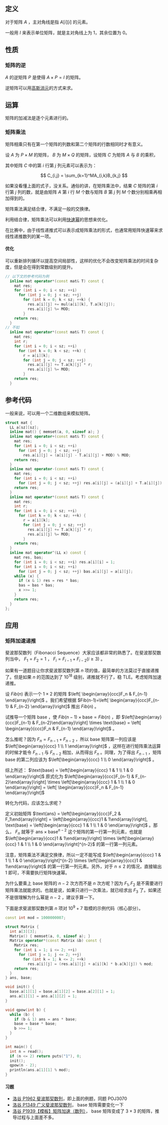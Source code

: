 ## 定义

对于矩阵 $A$ ，主对角线是指 $A[i][i]$ 的元素。

一般用 $I$ 来表示单位矩阵，就是主对角线上为 1，其余位置为 0。

## 性质

### 矩阵的逆

 $A$ 的逆矩阵 $P$ 是使得 $A \times P = I$ 的矩阵。

逆矩阵可以用[高斯消元](/math/gauss/)的方式来求。

## 运算

矩阵的加减法是逐个元素进行的。

### 矩阵乘法

矩阵相乘只有在第一个矩阵的列数和第二个矩阵的行数相同时才有意义。

设 $A$ 为 $P \times M$ 的矩阵， $B$ 为 $M \times Q$ 的矩阵，设矩阵 $C$ 为矩阵 $A$ 与 $B$ 的乘积，

其中矩阵 $C$ 中的第 $i$ 行第 $j$ 列元素可以表示为：

$$
C_{i,j} = \sum_{k=1}^MA_{i,k}B_{k,j}
$$

如果没看懂上面的式子，没关系。通俗的讲，在矩阵乘法中，结果 $C$ 矩阵的第 $i$ 行第 $j$ 列的数，就是由矩阵 $A$ 第 $i$ 行 $M$ 个数与矩阵 $B$ 第 $j$ 列 $M$ 个数分别相乘再相加得到的。

矩阵乘法满足结合律，不满足一般的交换律。

利用结合律，矩阵乘法可以利用[快速幂](/math/quick-pow/)的思想来优化。

在比赛中，由于线性递推式可以表示成矩阵乘法的形式，也通常用矩阵快速幂来求线性递推数列的某一项。

#### 优化

可以重新排列循环以提高空间局部性，这样的优化不会改变矩阵乘法的时间复杂度，但是会在得到常数级别的提升。

```c++
// 以下文的参考代码为例
  inline mat operator*(const mat& T) const {
    mat res;
    for (int i = 0; i < sz; ++i)
      for (int j = 0; j < sz; ++j)
        for (int k = 0; k < sz; ++k) {
          res.a[i][j] += mul(a[i][k], T.a[k][j]);
          res.a[i][j] %= MOD;
        }
    return res;
  }
// 不如
  inline mat operator*(const mat& T) const {
    mat res;
    int r;
    for (int i = 0; i < sz; ++i)
      for (int k = 0; k < sz; ++k) {
        r = a[i][k];
        for (int j = 0; j < sz; ++j)
          res.a[i][j] += T.a[k][j] * r;
          res.a[i][j] %= MOD;
        }
    return res;
  }
```

## 参考代码

一般来说，可以用一个二维数组来模拟矩阵。

```c++
struct mat {
  LL a[sz][sz];
  inline mat() { memset(a, 0, sizeof a); }
  inline mat operator+(const mat& T) const {
    mat res;
    for (int i = 0; i < sz; ++i)
      for (int j = 0; j < sz; ++j)
        res.a[i][j] = (a[i][j] - T.a[i][j] + MOD) % MOD;
    return res;
  }
  inline mat operator-(const mat& T) const {
    mat res;
    for (int i = 0; i < sz; ++i)
      for (int j = 0; j < sz; ++j) res.a[i][j] = (a[i][j] + T.a[i][j]) % MOD;
    return res;
  }
  inline mat operator*(const mat& T) const {
    mat res;
    int r;
    for (int i = 0; i < sz; ++i)
      for (int k = 0; k < sz; ++k) {
        r = a[i][k];
        for (int j = 0; j < sz; ++j)
          res.a[i][j] += T.a[k][j] * r;
          res.a[i][j] %= MOD;
        }
    return res;
  }
  inline mat operator^(LL x) const {
    mat res, bas;
    for (int i = 0; i < sz; ++i) res.a[i][i] = 1;
    for (int i = 0; i < sz; ++i)
      for (int j = 0; j < sz; ++j) bas.a[i][j] = a[i][j];
    while (x) {
      if (x & 1) res = res * bas;
      bas = bas * bas;
      x >>= 1;
    }
    return res;
  }
};
```

## 应用

### 矩阵加速递推

斐波那契数列（Fibonacci Sequence）大家应该都非常的熟悉了。在斐波那契数列当中， $F_1 = F_2 = 1$ ， $F_i = F_{i - 1} + F_{i - 2}(i \geq 3)$ 。

如果有一道题目让你求斐波那契数列第 $n$ 项的值，最简单的方法莫过于直接递推了。但是如果 $n$ 的范围达到了 $10^{18}$ 级别，递推就不行了，稳 TLE。考虑矩阵加速递推。

设 $Fib(n)$ 表示一个 $1 \times 2$ 的矩阵 $\left[ \begin{array}{ccc}F_n & F_{n-1} \end{array}\right]$ 。我们希望根据 $Fib(n-1)=\left[ \begin{array}{ccc}F_{n-1} & F_{n-2} \end{array}\right]$ 推出 $Fib(n)$ 。

试推导一个矩阵 $\text{base}$ ，使 $Fib(n-1) \times \text{base} = Fib(n)$ ，即 $\left[\begin{array}{ccc}F_{n-1} & F_{n-2}\end{array}\right] \times \text{base} = \left[ \begin{array}{ccc}F_n & F_{n-1} \end{array}\right]$ 。

怎么推呢？因为 $F_n=F_{n-1}+F_{n-2}$ ，所以 $\text{base}$ 矩阵第一列应该是 $\left[\begin{array}{ccc} 1 \\ 1 \end{array}\right]$ ，这样在进行矩阵乘法运算的时候才能令 $F_{n-1}$ 与 $F_{n-2}$ 相加，从而得出 $F_n$ 。同理，为了得出 $F_{n-1}$ ，矩阵 $\text{base}$ 的第二列应该为 $\left[\begin{array}{ccc} 1 \\ 0 \end{array}\right]$ 。

综上所述： $\text{base} = \left[\begin{array}{ccc} 1 & 1 \\ 1 & 0 \end{array}\right]$ 原式化为 $\left[\begin{array}{ccc}F_{n-1} & F_{n-2}\end{array}\right] \times \left[\begin{array}{ccc} 1 & 1 \\ 1 & 0 \end{array}\right] = \left[ \begin{array}{ccc}F_n & F_{n-1} \end{array}\right]$ 

转化为代码，应该怎么求呢？

定义初始矩阵 $\text{ans} = \left[\begin{array}{ccc}F_2 & F_1\end{array}\right] = \left[\begin{array}{ccc}1 & 1\end{array}\right], \text{base} = \left[\begin{array}{ccc} 1 & 1 \\ 1 & 0 \end{array}\right]$ 。那么， $F_n$ 就等于 $\text{ans} \times \text{base}^{n-2}$ 这个矩阵的第一行第一列元素，也就是 $\left[\begin{array}{ccc}1 & 1\end{array}\right] \times \left[\begin{array}{ccc} 1 & 1 \\ 1 & 0 \end{array}\right]^{n-2}$ 的第一行第一列元素。

注意，矩阵乘法不满足交换律，所以一定不能写成 $\left[\begin{array}{ccc} 1 & 1 \\ 1 & 0 \end{array}\right]^{n-2} \times \left[\begin{array}{ccc}1 & 1\end{array}\right]$ 的第一行第一列元素。另外，对于 $n \leq 2$ 的情况，直接输出 $1$ 即可，不需要执行矩阵快速幂。

为什么要乘上 $\text{base}$ 矩阵的 $n-2$ 次方而不是 $n$ 次方呢？因为 $F_1, F_2$ 是不需要进行矩阵乘法就能求的。也就是说，如果只进行一次乘法，就已经求出 $F_3$ 了。如果还不是很理解为什么幂是 $n-2$ ，建议手算一下。

下面是求斐波那契数列第 $n$ 项对 $10^9+7$ 取模的示例代码（核心部分）。

```cpp
const int mod = 1000000007;

struct Matrix {
  int a[3][3];
  Matrix() { memset(a, 0, sizeof a); }
  Matrix operator*(const Matrix &b) const {
    Matrix res;
    for (int i = 1; i <= 2; ++i)
      for (int j = 1; j <= 2; ++j)
        for (int k = 1; k <= 2; ++k)
          res.a[i][j] = (res.a[i][j] + a[i][k] * b.a[k][j]) % mod;
    return res;
  }
} ans, base;

void init() {
  base.a[1][1] = base.a[1][2] = base.a[2][1] = 1;
  ans.a[1][1] = ans.a[1][2] = 1;
}

void qpow(int b) {
  while (b) {
    if (b & 1) ans = ans * base;
    base = base * base;
    b >>= 1;
  }
}

int main() {
  int n = read();
  if (n <= 2) return puts("1"), 0;
  init();
  qpow(n - 2);
  println(ans.a[1][1] % mod);
}
```

#### 习题

-   [洛谷 P1962 斐波那契数列](https://www.luogu.org/problemnew/show/P1962)，即上面的例题，同题 POJ3070
-   [洛谷 P1349 广义斐波那契数列](https://www.luogu.org/problemnew/show/P1349)， $\text{base}$ 矩阵需要变化一下
-   [洛谷 P1939【模板】矩阵加速（数列）](https://www.luogu.org/problemnew/show/P1939)， $\text{base}$ 矩阵变成了 $3 \times 3$ 的矩阵，推导过程与上面差不多。
